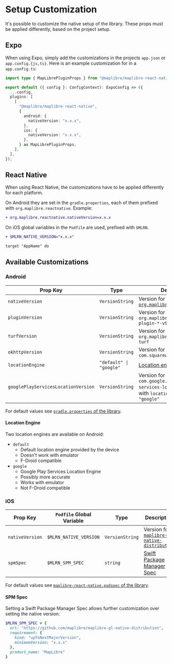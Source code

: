 # Setup Customization

It's possible to customize the native setup of the library. These props must be applied differently, based on
the project setup.

## Expo

When using Expo, simply add the customizations in the projects `app.json` or `app.config.{js,ts}`. Here is an
example customization for in a `app.config.ts`:

```ts
import type { MapLibrePluginProps } from "@maplibre/maplibre-react-native";

export default ({ config }: ConfigContext): ExpoConfig => ({
  ...config,
  plugins: [
    [
      "@maplibre/maplibre-react-native",
      {
        android: {
          nativeVersion: "x.x.x",
        },
        ios: {
          nativeVersion: "x.x.x",
        },
      } as MapLibrePluginProps,
    ],
  ],
});
```

## React Native

When using React Native, the customizations have to be applied differently for each platform.

On Android they are set in the `gradle.properties`, each of them prefixed with `org.maplibre.reactnative`. Example:

```diff
+ org.maplibre.reactnative.nativeVersion=x.x.x
```

On iOS global variables in the `Podfile` are used, prefixed with `$MLRN`.

```diff
+ $MLRN_NATIVE_VERSION="x.x.x"

target "AppName" do
```

## Available Customizations

### Android

| Prop Key                            | Type                    | Description                                                                                                 |
| ----------------------------------- | ----------------------- | ----------------------------------------------------------------------------------------------------------- |
| `nativeVersion`                     | `VersionString`         | Version for [`org.maplibre.gl:android-sdk`](https://mvnrepository.com/artifact/org.maplibre.gl/android-sdk) |
| `pluginVersion`                     | `VersionString`         | Version for `org.maplibre.gl:android-plugin-*-v9`                                                           |
| `turfVersion`                       | `VersionString`         | Version for `org.maplibre.gl:android-sdk-turf`                                                              |
| `okhttpVersion`                     | `VersionString`         | Version for `com.squareup.okhttp3:okhttp`                                                                   |
| `locationEngine`                    | `"default" \| "google"` | [Location engine to be used](#location-engine)                                                              |
| `googlePlayServicesLocationVersion` | `VersionString`         | Version for `com.google.android.gms:play-services-location`, only used with `locationEngine: "google"`      |

For default values see [`gradle.properties` of the library](/android/gradle.properties).

#### Location Engine

Two location engines are available on Android:

- `default`
  - Default location engine provided by the device
  - Doesn't work with emulator
  - F-Droid compatible
- `google`
  - Google Play Services Location Engine
  - Possibly more accurate
  - Works with emulator
  - Not F-Droid compatible

### iOS

| Prop Key        | `Podfile` Global Variable | Type            | Description                                                                                                           |
| --------------- | ------------------------- | --------------- | --------------------------------------------------------------------------------------------------------------------- |
| `nativeVersion` | `$MLRN_NATIVE_VERSION`    | `VersionString` | Version for [`maplibre-gl-native-distribution`](https://github.com/maplibre/maplibre-gl-native-distribution/releases) |
| `spmSpec`       | `$MLRN_SPM_SPEC`          | `string`        | [Swift Package Manager Spec](#spm-spec)                                                                               |

For default values see [`maplibre-react-native.podspec` of the library](/maplibre-react-native.podspec).

#### SPM Spec

Setting a Swift Package Manager Spec allows further customization over setting the native version:

```rb
$MLRN_SPM_SPEC = {
  url: "https://github.com/maplibre/maplibre-gl-native-distribution",
  requirement: {
    kind: "upToNextMajorVersion",
    minimumVersion: "x.x.x"
  },
  product_name: "MapLibre"
}
```
